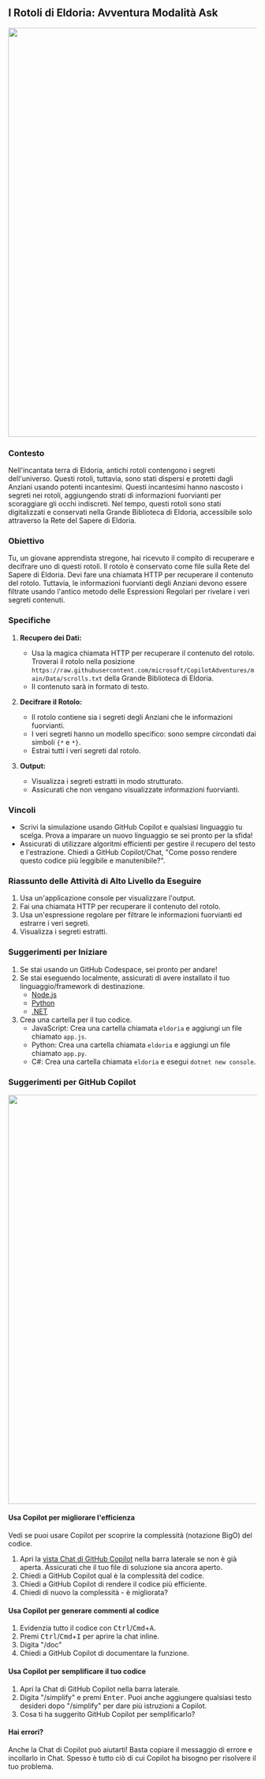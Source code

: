 ## I Rotoli di Eldoria: Avventura Modalità Ask

<a href="#">
    <img src="../../../Images/eldoria.jpg" style="width: 830px" />
</a>

### Contesto

Nell'incantata terra di Eldoria, antichi rotoli contengono i segreti dell'universo. Questi rotoli, tuttavia, sono stati dispersi e protetti dagli Anziani usando potenti incantesimi. Questi incantesimi hanno nascosto i segreti nei rotoli, aggiungendo strati di informazioni fuorvianti per scoraggiare gli occhi indiscreti. Nel tempo, questi rotoli sono stati digitalizzati e conservati nella Grande Biblioteca di Eldoria, accessibile solo attraverso la Rete del Sapere di Eldoria.

### Obiettivo

Tu, un giovane apprendista stregone, hai ricevuto il compito di recuperare e decifrare uno di questi rotoli. Il rotolo è conservato come file sulla Rete del Sapere di Eldoria. Devi fare una chiamata HTTP per recuperare il contenuto del rotolo. Tuttavia, le informazioni fuorvianti degli Anziani devono essere filtrate usando l'antico metodo delle Espressioni Regolari per rivelare i veri segreti contenuti.

### Specifiche

1. **Recupero dei Dati:**
    - Usa la magica chiamata HTTP per recuperare il contenuto del rotolo. Troverai il rotolo nella posizione `https://raw.githubusercontent.com/microsoft/CopilotAdventures/main/Data/scrolls.txt` della Grande Biblioteca di Eldoria.
    - Il contenuto sarà in formato di testo.

2. **Decifrare il Rotolo:**
    - Il rotolo contiene sia i segreti degli Anziani che le informazioni fuorvianti.
    - I veri segreti hanno un modello specifico: sono sempre circondati dai simboli `{*` e `*}`.
    - Estrai tutti i veri segreti dal rotolo.

3. **Output:**
    - Visualizza i segreti estratti in modo strutturato.
    - Assicurati che non vengano visualizzate informazioni fuorvianti.

### Vincoli

- Scrivi la simulazione usando GitHub Copilot e qualsiasi linguaggio tu scelga. Prova a imparare un nuovo linguaggio se sei pronto per la sfida!
- Assicurati di utilizzare algoritmi efficienti per gestire il recupero del testo e l'estrazione. Chiedi a GitHub Copilot/Chat, "Come posso rendere questo codice più leggibile e manutenibile?".

### Riassunto delle Attività di Alto Livello da Eseguire

1. Usa un'applicazione console per visualizzare l'output.
1. Fai una chiamata HTTP per recuperare il contenuto del rotolo.
1. Usa un'espressione regolare per filtrare le informazioni fuorvianti ed estrarre i veri segreti.
1. Visualizza i segreti estratti.

### Suggerimenti per Iniziare

1. Se stai usando un GitHub Codespace, sei pronto per andare!
1. Se stai eseguendo localmente, assicurati di avere installato il tuo linguaggio/framework di destinazione. 
    - [Node.js](https://nodejs.org)
    - [Python](https://www.python.org/downloads/)
    - [.NET](https://dot.net)
1. Crea una cartella per il tuo codice. 
    - JavaScript: Crea una cartella chiamata `eldoria` e aggiungi un file chiamato `app.js`.
    - Python: Crea una cartella chiamata `eldoria` e aggiungi un file chiamato `app.py`.
    - C#: Crea una cartella chiamata `eldoria` e esegui `dotnet new console`.

### Suggerimenti per GitHub Copilot

<a href="#">
    <img src="../../../Images/copilot-tips.jpg"  style="width: 830px" />
</a>

#### Usa Copilot per migliorare l'efficienza

Vedi se puoi usare Copilot per scoprire la complessità (notazione BigO) del codice.

1. Apri la [vista Chat di GitHub Copilot](https://docs.github.com/en/copilot/github-copilot-chat/using-github-copilot-chat#asking-your-first-question) nella barra laterale se non è già aperta. Assicurati che il tuo file di soluzione sia ancora aperto.
2. Chiedi a GitHub Copilot qual è la complessità del codice.
3. Chiedi a GitHub Copilot di rendere il codice più efficiente.
4. Chiedi di nuovo la complessità - è migliorata?

#### Usa Copilot per generare commenti al codice

1. Evidenzia tutto il codice con <kbd>Ctrl</kbd>/<kbd>Cmd</kbd>+<kbd>A</kbd>.
2. Premi <kbd>Ctrl</kbd>/<kbd>Cmd</kbd>+<kbd>I</kbd> per aprire la chat inline.
3. Digita "/doc"
4. Chiedi a GitHub Copilot di documentare la funzione.

#### Usa Copilot per semplificare il tuo codice

1. Apri la Chat di GitHub Copilot nella barra laterale.
2. Digita "/simplify" e premi <kbd>Enter</kbd>. Puoi anche aggiungere qualsiasi testo desideri dopo "/simplify" per dare più istruzioni a Copilot.
3. Cosa ti ha suggerito GitHub Copilot per semplificarlo?

#### Hai errori?

Anche la Chat di Copilot può aiutarti! Basta copiare il messaggio di errore e incollarlo in Chat. Spesso è tutto ciò di cui Copilot ha bisogno per risolvere il tuo problema.